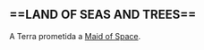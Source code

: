 ## ==LAND OF SEAS AND TREES==

A Terra prometida a [Maid of Space](obsidian://open?vault=teste&file=RE-FRESH%2FPERSONAGENS%2FKIDS%2FMarie%20Macillia).